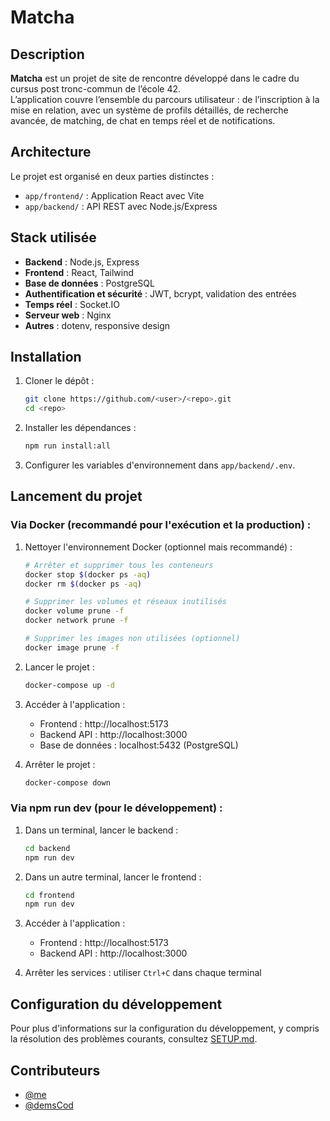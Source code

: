 # Matcha

## Description
**Matcha** est un projet de site de rencontre développé dans le cadre du cursus post tronc-commun de l’école 42.  
L’application couvre l’ensemble du parcours utilisateur : de l’inscription à la mise en relation, avec un système de profils détaillés, de recherche avancée, de matching, de chat en temps réel et de notifications.  

## Architecture
Le projet est organisé en deux parties distinctes :
- `app/frontend/` : Application React avec Vite
- `app/backend/` : API REST avec Node.js/Express

## Stack utilisée
- **Backend** : Node.js, Express  
- **Frontend** : React, Tailwind
- **Base de données** : PostgreSQL  
- **Authentification et sécurité** : JWT, bcrypt, validation des entrées  
- **Temps réel** : Socket.IO  
- **Serveur web** : Nginx  
- **Autres** : dotenv, responsive design  

## Installation
1. Cloner le dépôt :  
   ```bash
   git clone https://github.com/<user>/<repo>.git
   cd <repo>
   ```
2. Installer les dépendances :  
   ```bash
   npm run install:all
   ```
3. Configurer les variables d'environnement dans `app/backend/.env`.  

## Lancement du projet

### Via Docker (recommandé pour l'exécution et la production) :

1. Nettoyer l'environnement Docker (optionnel mais recommandé) :
   ```bash
   # Arrêter et supprimer tous les conteneurs
   docker stop $(docker ps -aq)
   docker rm $(docker ps -aq)
   
   # Supprimer les volumes et réseaux inutilisés
   docker volume prune -f
   docker network prune -f
   
   # Supprimer les images non utilisées (optionnel)
   docker image prune -f
   ```

2. Lancer le projet :
   ```bash
   docker-compose up -d
   ```

3. Accéder à l'application :
   - Frontend : http://localhost:5173
   - Backend API : http://localhost:3000
   - Base de données : localhost:5432 (PostgreSQL)

4. Arrêter le projet :
   ```bash
   docker-compose down
   ```

### Via npm run dev (pour le développement) :

1. Dans un terminal, lancer le backend :
   ```bash
   cd backend
   npm run dev
   ```

2. Dans un autre terminal, lancer le frontend :
   ```bash
   cd frontend
   npm run dev
   ```

3. Accéder à l'application :
   - Frontend : http://localhost:5173
   - Backend API : http://localhost:3000

4. Arrêter les services : utiliser `Ctrl+C` dans chaque terminal

## Configuration du développement
Pour plus d'informations sur la configuration du développement, y compris la résolution des problèmes courants, consultez [SETUP.md](SETUP.md).

## Contributeurs
- [@me](https://github.com/me)  
- [@demsCod](https://github.com/demsCod)